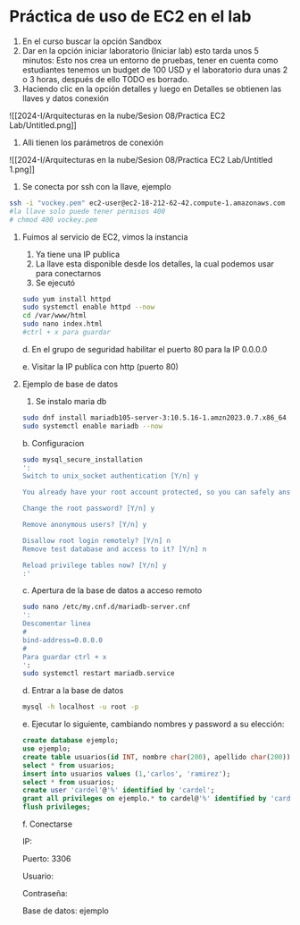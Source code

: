 # Práctica de uso de EC2 en el lab

1. En el curso buscar la opción Sandbox
2. Dar en la opción iniciar laboratorio (Iniciar lab) esto tarda unos 5 minutos: Esto nos crea un entorno de pruebas, tener en cuenta como estudiantes tenemos un budget de 100 USD y el laboratorio dura unas 2 o 3 horas, después de ello TODO es borrado.
3. Haciendo clic en la opción detalles y luego en Detalles se obtienen las llaves y datos conexión

![[2024-I/Arquitecturas en la nube/Sesion 08/Practica EC2 Lab/Untitled.png]]

1. Alli tienen los parámetros de conexión  

![[2024-I/Arquitecturas en la nube/Sesion 08/Practica EC2 Lab/Untitled 1.png]]
1. Se conecta por ssh con la llave, ejemplo 

```bash
ssh -i "vockey.pem" ec2-user@ec2-18-212-62-42.compute-1.amazonaws.com
#la llave solo puede tener permisos 400
# chmod 400 vockey.pem
```

1. Fuimos al servicio de EC2, vimos la instancia
    1. Ya tiene una IP publica
    2. La llave esta disponible desde los detalles, la cual podemos usar para conectarnos
    3. Se ejecutó 
    
    ```bash
    sudo yum install httpd
    sudo systemctl enable httpd --now
    cd /var/www/html
    sudo nano index.html
    #ctrl + x para guardar
    ```
    
    d. En el grupo de seguridad habilitar el puerto 80 para la IP 0.0.0.0
    
    e. Visitar la IP publica con http (puerto 80)
    
2. Ejemplo de base de datos
    1. Se instalo maria db 
    
    ```bash
    sudo dnf install mariadb105-server-3:10.5.16-1.amzn2023.0.7.x86_64
    sudo systemctl enable mariadb --now
    
    ```
    
    b. Configuracion
    
    ```bash
    sudo mysql_secure_installation
    ':
    Switch to unix_socket authentication [Y/n] y
    
    You already have your root account protected, so you can safely answer 'n'.
    
    Change the root password? [Y/n] y
    
    Remove anonymous users? [Y/n] y
    
    Disallow root login remotely? [Y/n] n
    Remove test database and access to it? [Y/n] n
    
    Reload privilege tables now? [Y/n] y
    :'
    ```
    
    c. Apertura de la base de datos a acceso remoto 
    
    ```bash
    sudo nano /etc/my.cnf.d/mariadb-server.cnf 
    ':
    Descomentar linea
    #
    bind-address=0.0.0.0
    #
    Para guardar ctrl + x
    ':
    sudo systemctl restart mariadb.service
    ```
    
    d. Entrar a la base de datos 
    
    ```bash
    mysql -h localhost -u root -p
    ```
    
    e. Ejecutar lo siguiente, cambiando nombres y password a su elección:
    
    ```sql
    create database ejemplo;
    use ejemplo;
    create table usuarios(id INT, nombre char(200), apellido char(200));
    select * from usuarios;
    insert into usuarios values (1,'carlos', 'ramirez');
    select * from usuarios;
    create user 'cardel'@'%' identified by 'cardel';
    grant all privileges on ejemplo.* to cardel@'%' identified by 'cardel';
    flush privileges;
    ```
    
    f. Conectarse
    
    IP: <amazon>
    
    Puerto: 3306
    
    Usuario: <creado>
    
    Contraseña: <creado>
    
    Base de datos: ejemplo